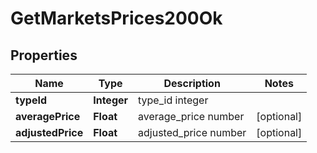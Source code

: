 
# GetMarketsPrices200Ok

## Properties
Name | Type | Description | Notes
------------ | ------------- | ------------- | -------------
**typeId** | **Integer** | type_id integer | 
**averagePrice** | **Float** | average_price number |  [optional]
**adjustedPrice** | **Float** | adjusted_price number |  [optional]



